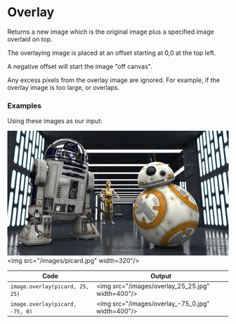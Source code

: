 Overlay
=======

Returns a new image which is the original image plus a specified image overlaid on top.

The overlaying image is placed at an offset starting at 0,0 at the top left.

A negative offset will start the image "off canvas".

Any excess pixels from the overlay image are ignored. For example, if the overlay image is too large, or overlaps.


### Examples

Using these images as our input:

![source image](images/input_640_360.jpg)
<img src="/images/picard.jpg" width=320"/>

| Code | Output |
| ---- | ------ |
| `image.overlay(picard, 25, 25)` | <img src="/images/overlay_25_25.jpg" width=400"/> |
| `image.overlay(picard, -75, 0)` | <img src="/images/overlay_-75_0.jpg" width=400"/> |
